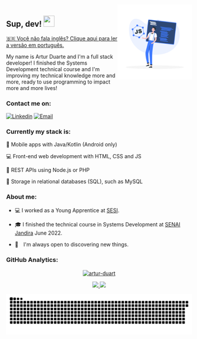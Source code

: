 <a href="https://storyset.com/web">
  <img align="right" src="./img/js-framework-rafiki.png" alt="a dev" width=40% height=40% />
</a>

## Sup, dev! <img src="https://raw.githubusercontent.com/kaueMarques/kaueMarques/master/hi.gif" width="30px" height="30px">

<a href="https://github.com/artur-duart/artur-duart/blob/main/README.md">🇧🇷 Você não fala inglês? Clique aqui para ler a versão em português.</a>

My name is Artur Duarte and I'm a full stack developer! I finished the Systems Development technical course and I'm improving my technical knowledge more and more, ready to use programming to impact more and more lives!

### Contact me on:

[![Linkedin](https://img.shields.io/badge/Linkedin-2867b2?style=for-the-badge&logo=linkedin&logoColor=white)](https://www.linkedin.com/in/artur-duarte-5141aa212)
[![Email](https://img.shields.io/badge/Email-EA4335?style=for-the-badge&logo=gmail&logoColor=white)](mailto:arturduartemoraes@gmail.com)

### Currently my stack is:

📱 Mobile apps with Java/Kotlin (Android only)

💻 Front-end web development with HTML, CSS and JS

📡 REST APIs using Node.js or PHP

💾 Storage in relational databases (SQL), such as MySQL

### About me:

- 💻 I worked as a Young Apprentice at [SESI](https://www.sesisp.org.br/).

- 🎓 I finished the technical course in Systems Development at [SENAI Jandira](https://jandira.sp.senai.br/) June 2022.

- 🔭 I'm always open to discovering new things.

### GitHub Analytics:

<div align="center">
  <a href="https://github.com/artur-duart">
  <p><img align="center" src="https://github-readme-streak-stats.herokuapp.com/?user=artur-duart&&theme=dracula" alt="artur-duart" /></p>
  <img height="180em" src="https://github-readme-stats.vercel.app/api?username=artur-duart&show_icons=true&theme=dracula&include_all_commits=true&count_private=true"/>
  <img height="180em" src="https://github-readme-stats.vercel.app/api/top-langs/?username=artur-duart&layout=compact&langs_count=7&theme=dracula"/>
</div>

![Snake animation](https://github.com/artur-duart/artur-duart/blob/output/github-contribution-grid-snake.svg)
